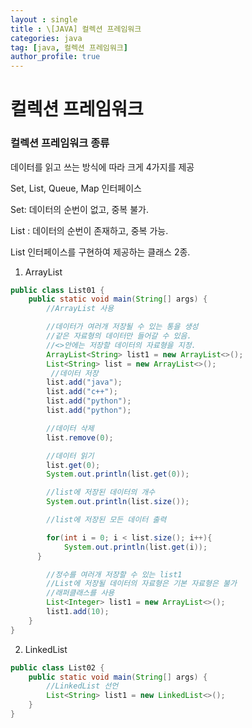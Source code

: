 ```yaml
---
layout : single
title : \[JAVA] 컬렉션 프레임워크
categories: java
tag: [java, 컬렉션 프레임워크]
author_profile: true
---
```


# 컬렉션 프레임워크

### 컬렉션 프레임워크 종류

데이터를 읽고 쓰는 방식에 따라 크게 4가지를 제공

Set, List, Queue, Map 인터페이스

Set: 데이터의 순번이 없고, 중복 불가.

List : 데이터의 순번이 존재하고, 중복 가능. 

List 인터페이스를 구현하여 제공하는 클래스 2종.

 1. ArrayList
```java
public class List01 {
    public static void main(String[] args) {
        //ArrayList 사용

        //데이터가 여러개 저장될 수 있는 통을 생성
        //같은 자료형의 데이터만 들어갈 수 있음.
        //<>안에는 저장할 데이터의 자료형을 지정.
        ArrayList<String> list1 = new ArrayList<>();
        List<String> list = new ArrayList<>();
         //데이터 저장
        list.add("java");
        list.add("c++");
        list.add("python");
        list.add("python");

        //데이터 삭제
        list.remove(0);

        //데이터 읽기
        list.get(0);
        System.out.println(list.get(0));

        //list에 저장된 데이터의 개수
        System.out.println(list.size());

        //list에 저장된 모든 데이터 출력

        for(int i = 0; i < list.size(); i++){
            System.out.println(list.get(i));
      }

        //정수를 여러개 저장할 수 있는 list1
        //List에 저장될 데이터의 자료형은 기본 자료형은 불가
        //래퍼클래스를 사용
        List<Integer> list1 = new ArrayList<>();
        list1.add(10);
    }
}
 ``` 

 2. LinkedList
```java
public class List02 {
    public static void main(String[] args) {
        //LinkedList 선언
        List<String> list1 = new LinkedList<>();
    }
}
```